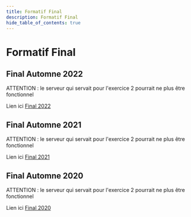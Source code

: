 ```yaml
---
title: Formatif Final
description: Formatif Final
hide_table_of_contents: true
---
```


# Formatif Final

## Final Automne 2022

ATTENTION : le serveur qui servait pour l'exercice 2 pourrait ne plus être fonctionnel

Lien ici [Final 2022](pathname:///file/final2022)

## Final Automne 2021

ATTENTION : le serveur qui servait pour l'exercice 2 pourrait ne plus être fonctionnel

Lien ici [Final 2021](pathname:///file/final2021)

## Final Automne 2020

ATTENTION : le serveur qui servait pour l'exercice 2 pourrait ne plus être fonctionnel

Lien ici [Final 2020](pathname:///file/final2020)
